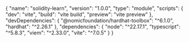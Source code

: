 {
  "name": "solidity-learn",
  "version": "1.0.0",
  "type": "module",
  "scripts": {
    "dev": "vite",
    "build": "vite build",
    "preview": "vite preview"
  },
  "devDependencies": {
    "@nomicfoundation/hardhat-toolbox": "^6.1.0",
    "hardhat": "^2.26.1"
  },
  "dependencies": {
    "node": "^22.17.1",
    "typescript": "^5.8.3",
    "viem": "^2.33.0",
    "vite": "^7.0.5"
  }
}
